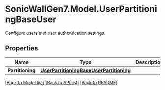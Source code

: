 # SonicWallGen7.Model.UserPartitioningBaseUser
Configure users and user authentication settings.

## Properties

Name | Type | Description | Notes
------------ | ------------- | ------------- | -------------
**Partitioning** | [**UserPartitioningBaseUserPartitioning**](UserPartitioningBaseUserPartitioning.md) |  | [optional] 

[[Back to Model list]](../README.md#documentation-for-models) [[Back to API list]](../README.md#documentation-for-api-endpoints) [[Back to README]](../README.md)

